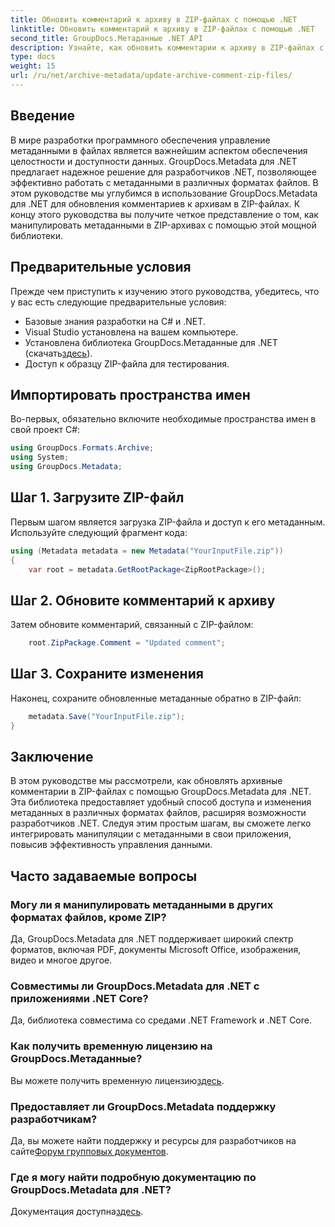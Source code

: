 ```yaml
---
title: Обновить комментарий к архиву в ZIP-файлах с помощью .NET
linktitle: Обновить комментарий к архиву в ZIP-файлах с помощью .NET
second_title: GroupDocs.Метаданные .NET API
description: Узнайте, как обновить комментарии к архиву в ZIP-файлах с помощью GroupDocs.Metadata для .NET. Улучшите управление метаданными в приложениях C# без особых усилий.
type: docs
weight: 15
url: /ru/net/archive-metadata/update-archive-comment-zip-files/
---
```

## Введение
В мире разработки программного обеспечения управление метаданными в файлах является важнейшим аспектом обеспечения целостности и доступности данных. GroupDocs.Metadata для .NET предлагает надежное решение для разработчиков .NET, позволяющее эффективно работать с метаданными в различных форматах файлов. В этом руководстве мы углубимся в использование GroupDocs.Metadata для .NET для обновления комментариев к архивам в ZIP-файлах. К концу этого руководства вы получите четкое представление о том, как манипулировать метаданными в ZIP-архивах с помощью этой мощной библиотеки.
## Предварительные условия
Прежде чем приступить к изучению этого руководства, убедитесь, что у вас есть следующие предварительные условия:
- Базовые знания разработки на C# и .NET.
- Visual Studio установлена на вашем компьютере.
-  Установлена библиотека GroupDocs.Метаданные для .NET (скачать[здесь](https://releases.groupdocs.com/metadata/net/)).
- Доступ к образцу ZIP-файла для тестирования.

## Импортировать пространства имен
Во-первых, обязательно включите необходимые пространства имен в свой проект C#:
```csharp
using GroupDocs.Formats.Archive;
using System;
using GroupDocs.Metadata;
```
## Шаг 1. Загрузите ZIP-файл
Первым шагом является загрузка ZIP-файла и доступ к его метаданным. Используйте следующий фрагмент кода:
```csharp
using (Metadata metadata = new Metadata("YourInputFile.zip"))
{
    var root = metadata.GetRootPackage<ZipRootPackage>();
```
## Шаг 2. Обновите комментарий к архиву
Затем обновите комментарий, связанный с ZIP-файлом:
```csharp
    root.ZipPackage.Comment = "Updated comment";
```
## Шаг 3. Сохраните изменения
Наконец, сохраните обновленные метаданные обратно в ZIP-файл:
```csharp
    metadata.Save("YourInputFile.zip");
}
```

## Заключение
В этом руководстве мы рассмотрели, как обновлять архивные комментарии в ZIP-файлах с помощью GroupDocs.Metadata для .NET. Эта библиотека предоставляет удобный способ доступа и изменения метаданных в различных форматах файлов, расширяя возможности разработчиков .NET. Следуя этим простым шагам, вы сможете легко интегрировать манипуляции с метаданными в свои приложения, повысив эффективность управления данными.

## Часто задаваемые вопросы
### Могу ли я манипулировать метаданными в других форматах файлов, кроме ZIP?
Да, GroupDocs.Metadata для .NET поддерживает широкий спектр форматов, включая PDF, документы Microsoft Office, изображения, видео и многое другое.
### Совместимы ли GroupDocs.Metadata для .NET с приложениями .NET Core?
Да, библиотека совместима со средами .NET Framework и .NET Core.
### Как получить временную лицензию на GroupDocs.Метаданные?
 Вы можете получить временную лицензию[здесь](https://purchase.groupdocs.com/temporary-license/).
### Предоставляет ли GroupDocs.Metadata поддержку разработчикам?
 Да, вы можете найти поддержку и ресурсы для разработчиков на сайте[Форум групповых документов](https://forum.groupdocs.com/c/metadata/14).
### Где я могу найти подробную документацию по GroupDocs.Metadata для .NET?
 Документация доступна[здесь](https://reference.groupdocs.com/metadata/net/).